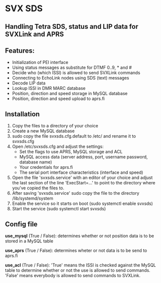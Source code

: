 # SVX SDS
## Handling Tetra SDS, status and LIP data for SVXLink and APRS

## Features:
* Initialization of PEI interface
* Using status messages as substitute for DTMF 0..9, * and #
* Decide who (which ISSI) is allowed to send SVXLink commands
* Connecting to EchoLink nodes using SDS (text) messages
* Decode LIP data
* Lookup ISSI in DMR MARC database
* Position, direction and speed storage in MySQL database
* Position, direction and speed upload to aprs.fi

## Installation
1. Copy the files to a directory of your choice
1. Create a new MySQL database
1. sudo copy the file svxsds.cfg.default to /etc/ and rename it to svxsds.cfg
1. Open /etc/svxsds.cfg and adjust the settings:
	* Set the flags to use APRS, MySQL storage and ACL
	* MySQL access data (server address, port, username password, database name)
	* Your credentials for aprs.fi
	* The serial port interface characteristics (interface and speed)
1. Open the file 'svxsds.service' with an editor of your choice and adjust the last section of the line 'ExecStart=...' to point to the directory where you've copied the files to.
1. After saving 'svxsds.service' sudo copy the file to the directory /lib/systemd/system
1. Enable the service so it starts on boot (sudo systemctl enable svxsds)
1. Start the service (sudo systemctl start svxsds)

## Config file
__use_mysql__ (True / False): determines whether or not position data is to be stored in a MySQL table

__use_aprs__ (True / False): determines wheter or not data is to be send to aprs.fi

__use_acl__ (True / False): 'True' means the ISSI is checked against the MySQL table to determine whether or not the use is allowed to send commands. 'False' means everybody is allowed to send commands to SVXLink.
